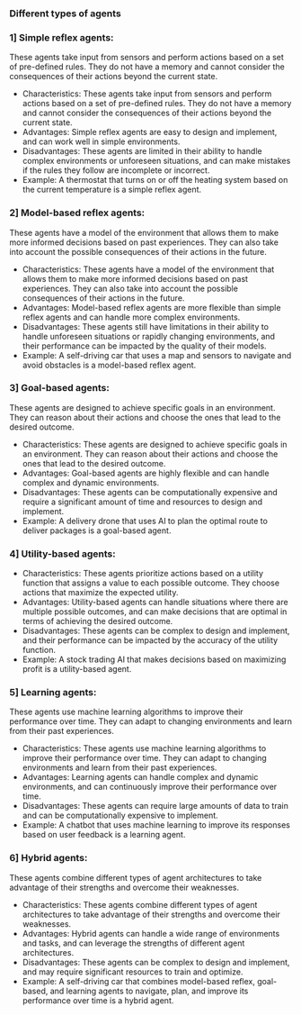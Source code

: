 ### Different types of agents

### 1] Simple reflex agents:

  These agents take input from sensors and perform actions based on a set of pre-defined rules. They do not have a memory and cannot consider the consequences of their actions beyond the current state.
  - Characteristics: These agents take input from sensors and perform actions based on a set of pre-defined rules. They do not have a memory and cannot consider the consequences of their actions beyond the current state.
  - Advantages: Simple reflex agents are easy to design and implement, and can work well in simple environments.
  - Disadvantages: These agents are limited in their ability to handle complex environments or unforeseen situations, and can make mistakes if the rules they follow are incomplete or incorrect.
  - Example: A thermostat that turns on or off the heating system based on the current temperature is a simple reflex agent.


### 2] Model-based reflex agents: 
  These agents have a model of the environment that allows them to make more informed decisions based on past experiences. They can also take into account the possible consequences of their actions in the future.
  - Characteristics: These agents have a model of the environment that allows them to make more informed decisions based on past experiences. They can also take into account the possible consequences of their actions in the future.
  - Advantages: Model-based reflex agents are more flexible than simple reflex agents and can handle more complex environments.
  - Disadvantages: These agents still have limitations in their ability to handle unforeseen situations or rapidly changing environments, and their performance can be impacted by the quality of their models.
  - Example: A self-driving car that uses a map and sensors to navigate and avoid obstacles is a model-based reflex agent.
  
### 3] Goal-based agents: 
  These agents are designed to achieve specific goals in an environment. They can reason about their actions and choose the ones that lead to the desired outcome.
  - Characteristics: These agents are designed to achieve specific goals in an environment. They can reason about their actions and choose the ones that lead to the desired outcome.
  - Advantages: Goal-based agents are highly flexible and can handle complex and dynamic environments.
  - Disadvantages: These agents can be computationally expensive and require a significant amount of time and resources to design and implement.
  - Example: A delivery drone that uses AI to plan the optimal route to deliver packages is a goal-based agent.

### 4] Utility-based agents: 
  - Characteristics: These agents prioritize actions based on a utility function that assigns a value to each possible outcome. They choose actions that maximize the expected utility.
  - Advantages: Utility-based agents can handle situations where there are multiple possible outcomes, and can make decisions that are optimal in terms of achieving the desired outcome.
  - Disadvantages: These agents can be complex to design and implement, and their performance can be impacted by the accuracy of the utility function.
  - Example: A stock trading AI that makes decisions based on maximizing profit is a utility-based agent.

### 5] Learning agents: 
  These agents use machine learning algorithms to improve their performance over time. They can adapt to changing environments and learn from their past experiences.
  - Characteristics: These agents use machine learning algorithms to improve their performance over time. They can adapt to changing environments and learn from their past experiences.
  - Advantages: Learning agents can handle complex and dynamic environments, and can continuously improve their performance over time.
  - Disadvantages: These agents can require large amounts of data to train and can be computationally expensive to implement.
  - Example: A chatbot that uses machine learning to improve its responses based on user feedback is a learning agent.

### 6] Hybrid agents: 
  These agents combine different types of agent architectures to take advantage of their strengths and overcome their weaknesses.
  - Characteristics: These agents combine different types of agent architectures to take advantage of their strengths and overcome their weaknesses.
  - Advantages: Hybrid agents can handle a wide range of environments and tasks, and can leverage the strengths of different agent architectures.
  - Disadvantages: These agents can be complex to design and implement, and may require significant resources to train and optimize.
  - Example: A self-driving car that combines model-based reflex, goal-based, and learning agents to navigate, plan, and improve its performance over time is a hybrid agent.
